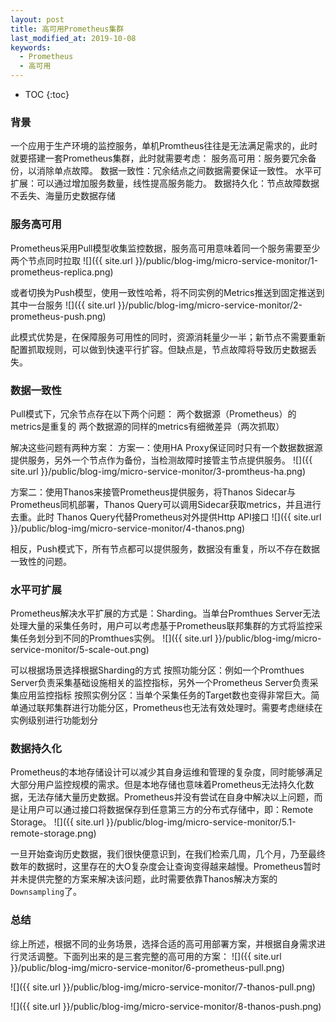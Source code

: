 ```yaml
---
layout: post
title: 高可用Prometheus集群
last_modified_at: 2019-10-08
keywords:
  - Prometheus
  - 高可用
---
```


* TOC
{:toc}

### 背景
一个应用于生产环境的监控服务，单机Promtheus往往是无法满足需求的，此时就要搭建一套Prometheus集群，此时就需要考虑：
服务高可用：服务要冗余备份，以消除单点故障。
数据一致性：冗余结点之间数据需要保证一致性。
水平可扩展：可以通过增加服务数量，线性提高服务能力。
数据持久化：节点故障数据不丢失、海量历史数据存储
### 服务高可用
Prometheus采用Pull模型收集监控数据，服务高可用意味着同一个服务需要至少两个节点同时拉取
![]({{ site.url }}/public/blog-img/micro-service-monitor/1-prometheus-replica.png)

或者切换为Push模型，使用一致性哈希，将不同实例的Metrics推送到固定推送到其中一台服务
![]({{ site.url }}/public/blog-img/micro-service-monitor/2-prometheus-push.png)

此模式优势是，在保障服务可用性的同时，资源消耗量少一半；新节点不需要重新配置抓取规则，可以做到快速平行扩容。但缺点是，节点故障将导致历史数据丢失。
### 数据一致性
Pull模式下，冗余节点存在以下两个问题：
两个数据源（Prometheus）的metrics是重复的
两个数据源的同样的metrics有细微差异（两次抓取）

解决这些问题有两种方案：
方案一：使用HA Proxy保证同时只有一个数据数据源提供服务，另外一个节点作为备份，当检测故障时接管主节点提供服务。
![]({{ site.url }}/public/blog-img/micro-service-monitor/3-promtheus-ha.png)

方案二：使用Thanos来接管Prometheus提供服务，将Thanos Sidecar与Prometheus同机部署，Thanos Query可以调用Sidecar获取metrics，并且进行去重。此时 Thanos Query代替Prometheus对外提供Http API接口
![]({{ site.url }}/public/blog-img/micro-service-monitor/4-thanos.png)

相反，Push模式下，所有节点都可以提供服务，数据没有重复，所以不存在数据一致性的问题。
### 水平可扩展
Prometheus解决水平扩展的方式是：Sharding。当单台Promthues Server无法处理大量的采集任务时，用户可以考虑基于Prometheus联邦集群的方式将监控采集任务划分到不同的Promthues实例。
![]({{ site.url }}/public/blog-img/micro-service-monitor/5-scale-out.png)

可以根据场景选择根据Sharding的方式
按照功能分区：例如一个Promthues Server负责采集基础设施相关的监控指标，另外一个Prometheus Server负责采集应用监控指标
按照实例分区：当单个采集任务的Target数也变得非常巨大。简单通过联邦集群进行功能分区，Prometheus也无法有效处理时。需要考虑继续在实例级别进行功能划分

### 数据持久化
Prometheus的本地存储设计可以减少其自身运维和管理的复杂度，同时能够满足大部分用户监控规模的需求。但是本地存储也意味着Prometheus无法持久化数据，无法存储大量历史数据。Prometheus并没有尝试在自身中解决以上问题，而是让用户可以通过接口将数据保存到任意第三方的分布式存储中，即：Remote Storage。
![]({{ site.url }}/public/blog-img/micro-service-monitor/5.1-remote-storage.png)

一旦开始查询历史数据，我们很快便意识到，在我们检索几周，几个月，乃至最终数年的数据时，这里存在的大O复杂度会让查询变得越来越慢。Prometheus暂时并未提供完整的方案来解决该问题，此时需要依靠Thanos解决方案的 `Downsampling`了。


### 总结
综上所述，根据不同的业务场景，选择合适的高可用部署方案，并根据自身需求进行灵活调整。下面列出来的是三套完整的高可用的方案：
![]({{ site.url }}/public/blog-img/micro-service-monitor/6-prometheus-pull.png)

![]({{ site.url }}/public/blog-img/micro-service-monitor/7-thanos-pull.png)

![]({{ site.url }}/public/blog-img/micro-service-monitor/8-thanos-push.png)